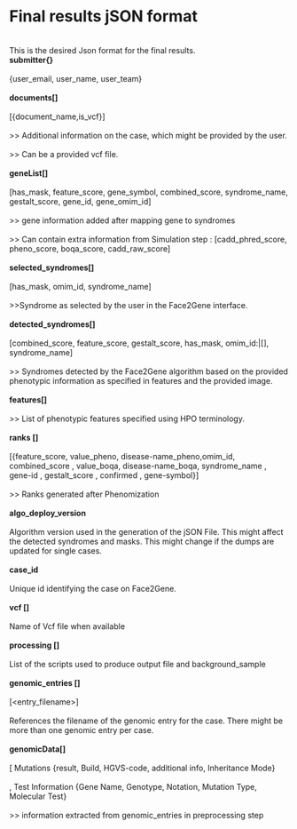 
# Final results jSON format 
\
This is the desired Json format for the final results.
\
**submitter\{\}**\
\
\{user_email, user_name, user_team}\
\
**documents[]**\
\
[{document_name,is_vcf}]\
\
&gt;&gt; Additional information on the case, which might be provided by the user.\
\
&gt;&gt; Can be a provided vcf  file.\
\
**geneList[]**\
\
     [has_mask, feature_score, gene_symbol, combined_score, syndrome_name,  gestalt_score, gene_id, gene_omim_id]\
\
     &gt;&gt; gene information added after mapping gene to syndromes\
\
     &gt;&gt; Can contain extra information from  Simulation step : [cadd_phred_score, pheno_score, boqa_score, cadd_raw_score]\
\
**selected_syndromes[]**\
\
[has_mask, omim_id, syndrome_name]\
\
&gt;&gt;Syndrome as selected by the user in the Face2Gene interface.\
\
**detected_syndromes[]**\
\
[combined_score, feature_score, gestalt_score, has_mask, omim_id:|[], syndrome_name]\
\
&gt;&gt; Syndromes detected by the Face2Gene algorithm based on the provided phenotypic information as specified in features and the provided image.\
\
**features[]**\
\
&gt;&gt; List of phenotypic features specified using HPO terminology.\
\
**ranks []**\
\
[\{feature_score, value_pheno, disease-name_pheno,omim_id, combined_score , value_boqa, disease-name_boqa, syndrome_name , gene-id , gestalt_score , confirmed ,  gene-symbol}]\
\
&gt;&gt; Ranks generated after Phenomization\
\
**algo_deploy_version**\
\
     Algorithm version used in the generation of the jSON File. This might affect the detected syndromes and masks. This might change if the dumps are updated for single cases.\
\
**case_id**\
\
Unique id identifying the case on Face2Gene.\
\
**vcf []**\
\
Name of Vcf file when available\
\
**processing []**\
\
List of the scripts used to produce output file and background_sample\
\
**genomic_entries []**\
\
[&lt;entry_filename&gt;]\
\
References the filename of the genomic entry for the case. There might be more than one genomic entry per case.\
\
**genomicData[]**\
\
[ Mutations \{result, Build, HGVS-code, additional info, Inheritance Mode\}\
\
, Test Information \{Gene Name, Genotype, Notation, Mutation Type, Molecular Test\}\
\
&gt;&gt; information extracted from genomic_entries in preprocessing step
